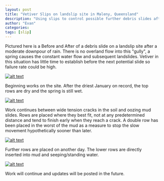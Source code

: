 ```yaml
---
layout: post
title: "Vetiver Slips on landslip site in Maleny, Queensland"
description: "Using slips to control possible further debris slides after recent landslip"
author: "Evan"
categories: 
tags: [slip]
---
```

Pictured here is a Before and After of a debris slide on a landslip site after a moderate downpour of rain. There is no overland flow into this "gully", a spring causes the constant water flow and subsequent landslides. Vetiver in this situation has little time to establish before the next potential slide so failure rate could be high.

[![alt text](https://i.imgur.com/VY88D2Kl.jpg "Debris slide Before/After")](https://u.teknik.io/2Q7QD.jpg)

Beginning works on the site. After the driest January on record, the top rows are dry and the spring is still wet.

[![alt text](https://i.imgur.com/zyNTEZOl.jpg "Beginning works")](https://u.teknik.io/NhasN.jpg)

Work continues between wide tension cracks in the soil and oozing mud slides. Rows are placed where they best fit, not at any predetermined distance and tend to finish early when they reach a crack. A double row has been placed in the worst of the mud as a measure to stop the slow movement hypothetically sooner than later.

[![alt text](https://i.imgur.com/7yfl2Zel.jpg "Continuing works")](https://u.teknik.io/DAtKo.jpg)

Further rows are placed on another day. The lower rows are directly inserted into mud and seeping/standing water.

[![alt text](https://i.imgur.com/VcKrz78l.jpg "Further works")](https://u.teknik.io/Ma8Ut.jpg)

Work will continue and updates will be posted in the future.
